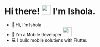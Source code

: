   <h1>
  Hi there!
  <img src="https://media.giphy.com/media/hvRJCLFzcasrR4ia7z/giphy.gif" width="30px"/>
  I'm Ishola.
</h1>
</div>

- 👋 Hi, I’m Ishola
- 💼 I'm a Mobile Developer <img src="https://media.giphy.com/media/WUlplcMpOCEmTGBtBW/giphy.gif" width="30">
- 💻 I build mobile solutions with Flutter.
<!-- - 🌱 I’m currently learning Node JS.. -->
